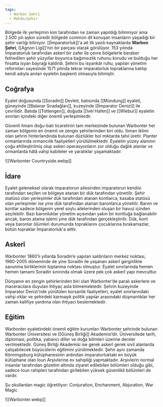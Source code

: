 ```yaml
---
tags:
  - Warbon Şehri
  - Mekân/Şehir
---  
```

  
Bölgede ilk yerleşimin kim tarafından ne zaman yapıldığı bilinmiyor ama 2.500 yılı aşkın süredir bölgede common dil konuşan insanların yaşadığı bir şehir varlığı biliniyor. [[İmparatorluk]]'a ait ilk yazılı kaynaklarda **Warbon Şehri**, [[Agnon Ligi]]'nin bir parçası olarak görülüyor. 153 yılında İmparatorluk tarafından askerî bir zafer ile çevre bölgelerle beraber fethedilen şehir yüzyıllar boyunca bağımsızlık ruhunu korudu ve bulduğu her fırsatta isyan bayrağı kaldırdı. Şehrin bu isyankâr ruhu, yapılan yönetim reformları sayesinde 1571 yılında tekrar imparatorluk topraklarına katılıp kendi adıyla anılan eyaletin başkenti olmasıyla bitmiştir.  
  
## Coğrafya  
Eyalet doğusunda [[Soradin]] Devleti, batısında [[Mündung]] eyaleti, güneyinde [[Balanar Sıradağları]], kuzeyinde [[İmparator Denizi]] ile çevrilidir. Batıda [[Tottengen]], doğuda [[Ivel Hafen]] ve [[Wlebur]] eyaletin sınırları içindeki diğer önemli yerleşimlerdir.  
  
Güvenli limanı doğu-batı ticaretinin tam merkezinde bulunan Warbonter her zaman bölgenin en önemli ve zengin şehirlerinden biri oldu. Ilıman iklimi olan şehrin hinterlandında bulunan düzlükler bol miktarda tahıl üretir. Planter ormanlarında ormancılık faaliyetleri yürütülmektedir. Eyaletin yüzey alanının çoğu ehlileştirilmiş olup askeri operasyonların zor olduğu dağlık alanlar ve ormanlarda hâlâ vahşi kabileler ve yaratıklar yaşamaktadır.  
  
![[Warbonter Countryside.webp]]  
  
## İdare  
Eyalet geleneksel olarak imparatorun ailesinden imparatorun kendisi tarafından seçilen ve bölgeye atanan bir dük tarafından yönetilir. Şehir statüsü olan yerleşimler dük tarafından atanan kontlarca, kasaba statüsü olan yerleşimler ise yine dük tarafından atanan baronlarca yönetilir. Baron ve kontlar sadece bölgenin yerel soylu ailelerinden oluşan bir havuz içinden seçilebilir. Bazı baronluklar yönetim açısından yakın bir kontluğa bağlanabilir ancak, baron atama işlemi yine dük tarafından gerçekleştirilir. Dük, kont veya baronlar ölümleri durumunda topraklarını çocuklarına bırakamazlar, bütün topraklar İmparatorluk'a aittir.  
  
## Askerî  
Warbonter 1860’lı yıllarda Soradin’e yapılan saldırıların merkez noktası, 1960-2005 döneminde de yine Soradin ile yaşanan askerî gerginlikte savunma birliklerinin toplanma noktası olmuştur. Eyalet sınırlarında hemen hemen tamamı Soradin sınırında olmak üzere pek çok askerî yapı mevcuttur.  
  
Dünyanın en zengin şehirlerinden biri olan Warbonter’de paralı askerlere ve maceracılara duyulan ihtiyaç asla bitmemektedir. Şehrin kuzeyinde İmparator Denizi’nde yürütülen korsanlık faaliyetleri, eyalet sınırlarındaki vahşi ırklar ve şehirdeki karmaşık politik yapılar arasındaki düşmanlıklar her zaman kalifiye yardıma olan ihtiyacı beslemektedir.  
  
## Eğitim  
Warbonter eyaletindeki önemli eğitim kurumları Warbonter şehrinde bulunan Warbonter Üniversitesi ve [[Güneş Birliği]] Akademisi’dir. Üniversitede tarih, diplomasi, politika, yabancı diller ve doğa bilimleri üzerine dersler verilmektedir. Güneş Birliği Akademisi ise gerek askerî gerek sivil alanlarda çalışabilecek büyücülerin eğitimini yürütmektedir. Şehir aynı zamanda Könningsburg kütüphanesinin ardından imparatorluktaki en büyük kütüphane olan Ioun Arşivlerine ev sahipliği yapmaktadır. Arşivlerin normal insanlar tarafından gözetim altında ziyaret edilebilen bölümleri olduğu gibi, sadece Ioun rahipleri tarafından girilebilen yüksek güvenlikli bölümleri de vardır.  
  
Şu okullardan magic öğretiliyor: Conjuration, Enchanment, Abjuration, War Magic  
  
![[Warbonter.webp]]  
  
